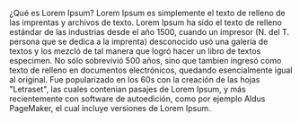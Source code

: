¿Qué es Lorem Ipsum?
Lorem Ipsum es simplemente el texto de relleno de las 
imprentas y archivos de texto. Lorem Ipsum ha sido el 
texto de relleno estándar de las industrias desde el año 
1500, cuando un impresor (N. del T. persona que se dedica a la imprenta) desconocido usó una galería de textos y los mezcló de tal manera que logró hacer un 
libro de textos especimen. No sólo sobrevivió 500 años, 
sino que tambien ingresó como texto de relleno en 
documentos electrónicos, quedando esencialmente igual al
 original. Fue popularizado en los 60s con la creación de las hojas "Letraset", las cuales contenian pasajes 
 de Lorem Ipsum, y más recientemente con software de 
 autoedición, como por ejemplo Aldus PageMaker, el cual incluye versiones de Lorem Ipsum.
